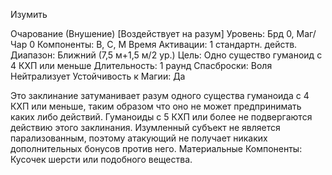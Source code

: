 
Изумить

Очарование (Внушение) [Воздействует
на разум]
Уровень: Брд 0, Маг/Чар 0
Компоненты: В, С, М
Время Активации: 1 стандартн. действ.
Диапазон: Ближний (7,5 м+1,5 м/2 ур.)
Цель: Одно существо гуманоид с 4 КХП
или меньше
Длительность: 1 раунд
Спасброски: Воля Нейтрализует
Устойчивость к Магии: Да

Это заклинание затуманивает разум
одного существа гуманоида с 4 КХП
или меньше, таким образом что оно не
может предпринимать каких либо действий. Гуманоиды с 5 КХП или более
не подвергаются действию этого заклинания. Изумленный субъект не является
парализованным, поэтому атакующий
не получает никаких дополнительных
бонусов против него.
Материальные Компоненты: Кусочек шерсти или подобного вещества.